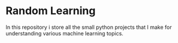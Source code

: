 # Random Learning

In this repository i store all the small python projects that I make for understanding various machine learning topics.
